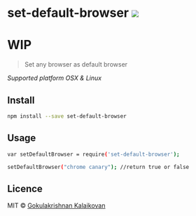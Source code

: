 # set-default-browser    ![](https://travis-ci.org/gokulkrishh/set-default-browser.svg?branch=master)

# WIP

> Set any browser as default browser

*Supported platform OSX & Linux*

## Install

```sh
npm install --save set-default-browser
```

## Usage

```sh
var setDefaultBrowser = require('set-default-browser');

setDefaultBrowser("chrome canary"); //return true or false
```

## Licence

MIT © [Gokulakrishnan Kalaikovan](http://github.com/gokulkrishh)   
